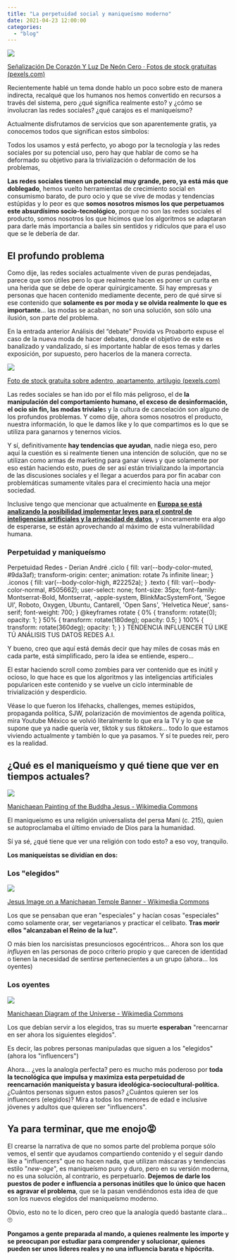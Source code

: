 ```yaml
---
title: "​La perpetuidad social y maniqueísmo moderno"
date: 2021-04-23 12:00:00
categories: 
  - "blog"
---
```


![](images/pexels-photo-2694434-1000x667.jpg)

[Señalización De Corazón Y Luz De Neón Cero · Fotos de stock gratuitas (pexels.com)](https://www.pexels.com/es-es/foto/senalizacion-de-corazon-y-luz-de-neon-cero-2694434/)

Recientemente hablé un tema donde hablo un poco sobre esto de manera indirecta, recalqué que los humanos nos hemos convertido en recursos a través del sistema, pero ¿qué significa realmente esto? y ¿cómo se involucran las redes sociales? ¿qué carajos es el maniqueísmo?

Actualmente disfrutamos de servicios que son aparentemente gratis, ya conocemos todos que significan estos símbolos:

Todos los usamos y está perfecto, yo abogo por la tecnología y las redes sociales por su potencial uso, pero hay que hablar de como se ha deformado su objetivo para la trivialización o deformación de los problemas,

**Las redes sociales tienen un potencial muy grande, pero, ya está más que doblegado**, hemos vuelto herramientas de crecimiento social en consumismo barato, de puro ocio y que se vive de modas y tendencias estúpidas y lo peor es que **somos nosotros mismos los que perpetuamos este absurdísimo socio-tecnológico**, porque no son las redes sociales el producto, somos nosotros los que hicimos que los algoritmos se adaptaran para darle más importancia a bailes sin sentidos y ridículos que para el uso que se le debería de dar.

## El profundo problema

Como dije, las redes sociales actualmente viven de puras pendejadas, parece que son útiles pero lo que realmente hacen es poner un curita en una herida que se debe de operar quirúrgicamente. Sí hay empresas y personas que hacen contenido mediamente decente, pero de qué sirve si ese contenido que **solamente es por moda y se olvida realmente lo que es importante**... las modas se acaban, no son una solución, son sólo una ilusión, son parte del problema.

En la entrada anterior <blog-link to="analisis-del-debate-provida-vs-proaborto">Análisis del “debate” Provida vs Proaborto</blog-link> expuse el caso de la nueva moda de hacer debates, donde el objetivo de este es banalizado y vandalizado, sí es importante hablar de esos temas y darles exposición, por supuesto, pero hacerlos de la manera correcta.

![](images/pexels-vlada-karpovich-4050292-1-1-1000x667.jpg)

[Foto de stock gratuita sobre adentro, apartamento, artilugio (pexels.com)](https://www.pexels.com/es-es/foto/mujer-relajacion-ordenador-portatil-trabajando-4050292/)

Las redes sociales se han ido por el filo más peligroso, el de **la manipulación del comportamiento humano, el exceso de desinformación, el ocio sin fin, las modas triviale**s y la cultura de cancelación son alguno de los profundos problemas. Y como dije, ahora somos nosotros el producto, nuestra información, lo que le damos like y lo que compartimos es lo que se utiliza para ganarnos y tenernos vicios.

Y sí, definitivamente **hay tendencias que ayudan**, nadie niega eso, pero aquí la cuestión es si realmente tienen una intención de solución, que no se utilizan como armas de marketing para ganar views y que solamente por eso están haciendo esto, pues de ser así están trivializando la importancia de las discusiones sociales y el llegar a acuerdos para por fin acabar con problemáticas sumamente vitales para el crecimiento hacia una mejor sociedad.

Inclusive tengo que mencionar que actualmente en [**Europa se está analizando la posibilidad implementar leyes para el control de inteligencias artificiales y la privacidad de datos**](https://www.republicworld.com/world-news/europe/eu-proposes-stringent-rules-for-high-risk-uses-of-ai-with-aim-to-ensure-data-privacy.html), y sinceramente era algo de esperarse, se están aprovechando al máximo de esta vulnerabilidad humana.

### Perpetuidad y maniqueísmo

Perpetuidad Redes - Derian André .ciclo { fill: var(--body-color-muted, #9da3af); transform-origin: center; animation: rotate 7s infinite linear; } .iconos { fill: var(--body-color-high, #22252a); } .texto { fill: var(--body-color-normal, #505662); user-select: none; font-size: 35px; font-family: Montserrat-Bold, Montserrat, -apple-system, BlinkMacSystemFont, 'Segoe UI', Roboto, Oxygen, Ubuntu, Cantarell, 'Open Sans', 'Helvetica Neue', sans-serif; font-weight: 700; } @keyframes rotate { 0% { transform: rotate(0); opacity: 1; } 50% { transform: rotate(180deg); opacity: 0.5; } 100% { transform: rotate(360deg); opacity: 1; } } TENDENCIA INFLUENCER TÚ LIKE TÚ ANÁLISIS TUS DATOS REDES A.I.

Y bueno, creo que aquí está demás decir que hay miles de cosas más en cada parte, está simplificado, pero la idea se entiende, espero...

El estar haciendo scroll como zombies para ver contenido que es inútil y ocioso, lo que hace es que los algoritmos y las inteligencias artificiales popularicen este contenido y se vuelve un ciclo interminable de trivialización y desperdicio.

Véase lo que fueron los lifehacks, challenges, memes estúpidos, propaganda política, SJW, polarización de movimientos de agenda política, mira Youtube México se volvió literalmente lo que era la TV y lo que se supone que ya nadie quería ver, tiktok y sus _tiktokers_... todo lo que estamos viviendo actualmente y también lo que ya pasamos. Y sí te puedes reír, pero es la realidad.

## ¿Qué es el maniqueísmo y qué tiene que ver en tiempos actuales?

![](images/Manichaean_Painting_of_the_Buddha_Jesus_detail-1000x447.jpg)

[Manichaean Painting of the Buddha Jesus - Wikimedia Commons](https://commons.wikimedia.org/wiki/File:Manichaean_Painting_of_the_Buddha_Jesus_(detail).jpg)

El maniqueísmo es una religión universalista del persa Mani (c. 215), quien se autoproclamaba el último enviado de Dios para la humanidad.

Sí ya sé, ¿qué tiene que ver una religión con todo esto? a eso voy, tranquilo.

**Los maniqueístas se dividían en dos:**

### Los "elegidos"

![](images/Jesus_Image_on_a_Manichaean_Temple_Banner-edited.jpg)

[Jesus Image on a Manichaean Temple Banner - Wikimedia Commons](https://commons.wikimedia.org/wiki/File:Jesus_Image_on_a_Manichaean_Temple_Banner.jpg)

Los que se pensaban que eran "especiales" y hacían cosas "especiales" como solamente orar, ser vegetarianos y practicar el celibato. **Tras morir ellos "alcanzaban el Reino de la luz".**

O más bien los narcisistas presunciosos egocéntricos... Ahora son los que *influyen* en las personas de poco criterio propio y que carecen de identidad o tienen la necesidad de sentirse pertenecientes a un grupo (ahora... los oyentes)

### Los oyentes

![](images/513px-Manichaean_Diagram_of_the_Universe_Detail_15-edited.jpg)

[Manichaean Diagram of the Universe - Wikimedia Commons](https://commons.wikimedia.org/wiki/File:Manichaean_Diagram_of_the_Universe_(Detail_15).jpg)

Los que debían servir a los elegidos, tras su muerte **esperaban** "reencarnar en ser ahora los siguientes elegidos".

Es decir, las pobres personas manipuladas que siguen a los "elegidos" (ahora los "influencers")

Ahora... ¿ves la analogía perfecta? pero es mucho más poderoso por **toda la tecnológica que impulsa y maximiza esta perpetuidad de reencarnación maniqueísta y basura ideológica-sociocultural-política.** ¿Cuántos personas siguen estos pasos? ¿Cuántos quieren ser los influencers (elegidos)? Mira a todos los menores de edad e inclusive jóvenes y adultos que quieren ser "influencers".

## Ya para terminar, que me enojo😡

El crearse la narrativa de que no somos parte del problema porque sólo vemos, el sentir que ayudamos compartiendo contenido y el seguir dando like a "influencers" que no hacen nada, que utilizan máscaras y tendencias estilo "_new-age_", es maniqueísmo puro y duro, pero en su versión moderna, no es una solución, al contrario, es perpetuarlo. **Dejemos de darle los puestos de poder e influencia a personas inútiles que lo único que hacen es agravar el problema**, que se la pasan vendiéndonos esta idea de que son los nuevos elegidos del maniqueísmo moderno.

Obvio, esto no te lo dicen, pero creo que la analogía quedó bastante clara... 🙄

**Pongamos a gente preparada al mando, a quienes realmente les importe y se preocupan por estudiar para comprender y solucionar, quienes pueden ser unos lideres reales y no una influencia barata e hipócrita.**
